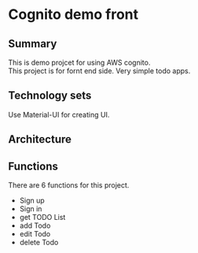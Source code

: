 # Cognito demo front

## Summary

This is demo projcet for using AWS cognito.  
This project is for fornt end side.
Very simple todo apps.

## Technology sets

Use Material-UI for creating UI.

## Architecture

## Functions

There are 6 functions for this project.

- Sign up
- Sign in
- get TODO List
- add Todo
- edit Todo
- delete Todo
